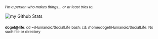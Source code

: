 _<sub>I'm a person who makes things... or ar least tries to.</sub>_

<img align="center" src="https://github-readme-stats.vercel.app/api?username=Dogel-ai&include_all_commits=true&count_private=true&show_icons=true&line_height=22&theme=nord&hide_border=true&border_radius=25" alt="my Github Stats"/>


<sub><b>dogel@life</b>: cd ~/Humanoid/SocialLife</sub>
<sub>bash: cd: /home/dogel/Humanoid/SocialLife: No such file or directory</sub>
